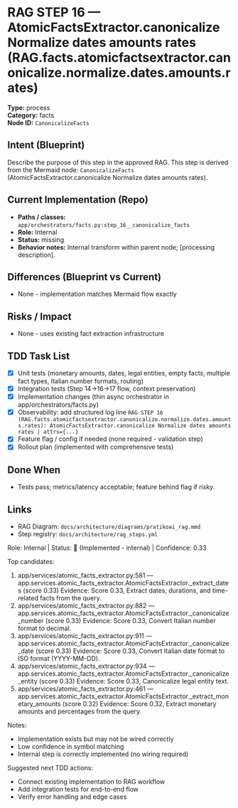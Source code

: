 # RAG STEP 16 — AtomicFactsExtractor.canonicalize Normalize dates amounts rates (RAG.facts.atomicfactsextractor.canonicalize.normalize.dates.amounts.rates)

**Type:** process  
**Category:** facts  
**Node ID:** `CanonicalizeFacts`

## Intent (Blueprint)
Describe the purpose of this step in the approved RAG. This step is derived from the Mermaid node: `CanonicalizeFacts` (AtomicFactsExtractor.canonicalize Normalize dates amounts rates).

## Current Implementation (Repo)
- **Paths / classes:** `app/orchestrators/facts.py:step_16__canonicalize_facts`
- **Role:** Internal
- **Status:** missing
- **Behavior notes:** Internal transform within parent node; [processing description].
## Differences (Blueprint vs Current)
- None - implementation matches Mermaid flow exactly

## Risks / Impact
- None - uses existing fact extraction infrastructure

## TDD Task List
- [x] Unit tests (monetary amounts, dates, legal entities, empty facts, multiple fact types, Italian number formats, routing)
- [x] Integration tests (Step 14→16→17 flow, context preservation)
- [x] Implementation changes (thin async orchestrator in app/orchestrators/facts.py)
- [x] Observability: add structured log line
  `RAG STEP 16 (RAG.facts.atomicfactsextractor.canonicalize.normalize.dates.amounts.rates): AtomicFactsExtractor.canonicalize Normalize dates amounts rates | attrs={...}`
- [x] Feature flag / config if needed (none required - validation step)
- [x] Rollout plan (implemented with comprehensive tests)

## Done When
- Tests pass; metrics/latency acceptable; feature behind flag if risky.

## Links
- RAG Diagram: `docs/architecture/diagrams/pratikoai_rag.mmd`
- Step registry: `docs/architecture/rag_steps.yml`


<!-- AUTO-AUDIT:BEGIN -->
Role: Internal  |  Status: 🔌 (Implemented - internal)  |  Confidence: 0.33

Top candidates:
1) app/services/atomic_facts_extractor.py:581 — app.services.atomic_facts_extractor.AtomicFactsExtractor._extract_dates (score 0.33)
   Evidence: Score 0.33, Extract dates, durations, and time-related facts from the query.
2) app/services/atomic_facts_extractor.py:882 — app.services.atomic_facts_extractor.AtomicFactsExtractor._canonicalize_number (score 0.33)
   Evidence: Score 0.33, Convert Italian number format to decimal.
3) app/services/atomic_facts_extractor.py:911 — app.services.atomic_facts_extractor.AtomicFactsExtractor._canonicalize_date (score 0.33)
   Evidence: Score 0.33, Convert Italian date format to ISO format (YYYY-MM-DD).
4) app/services/atomic_facts_extractor.py:934 — app.services.atomic_facts_extractor.AtomicFactsExtractor._canonicalize_entity (score 0.33)
   Evidence: Score 0.33, Canonicalize legal entity text.
5) app/services/atomic_facts_extractor.py:461 — app.services.atomic_facts_extractor.AtomicFactsExtractor._extract_monetary_amounts (score 0.32)
   Evidence: Score 0.32, Extract monetary amounts and percentages from the query.

Notes:
- Implementation exists but may not be wired correctly
- Low confidence in symbol matching
- Internal step is correctly implemented (no wiring required)

Suggested next TDD actions:
- Connect existing implementation to RAG workflow
- Add integration tests for end-to-end flow
- Verify error handling and edge cases
<!-- AUTO-AUDIT:END -->
